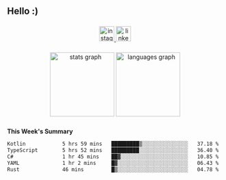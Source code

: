 <h2 align="left">Hello :)</h2>

###

<div align="center">
  <a href="https://www.instagram.com/sebi.klaus/" target="_blank">
    <img src="https://img.shields.io/static/v1?message=Instagram&logo=instagram&label=&color=E4405F&logoColor=white&labelColor=&style=for-the-badge" height="35" alt="instagram logo"  />
  </a>
  <a href="https://www.linkedin.com/in/sebastian-klaus-3aa64720b/" target="_blank">
    <img src="https://img.shields.io/static/v1?message=LinkedIn&logo=linkedin&label=&color=0077B5&logoColor=white&labelColor=&style=for-the-badge" height="35" alt="linkedin logo"  />
  </a>
</div>

###

<div align="center">
  <img src="https://github-readme-stats.vercel.app/api?username=IYourSunshineI&hide_title=false&hide_rank=false&show_icons=true&include_all_commits=true&count_private=true&disable_animations=false&theme=dracula&locale=en&hide_border=false&order=1" height="150" alt="stats graph"  />
  <img src="https://github-readme-stats.vercel.app/api/top-langs?username=IYourSunshineI&locale=en&hide_title=false&layout=compact&card_width=320&langs_count=5&theme=dracula&hide_border=false&order=2" height="150" alt="languages graph"  />
</div>

###

**This Week's Summary**
<!--START_SECTION:waka-->

```txt
Kotlin            5 hrs 59 mins   █████████▒░░░░░░░░░░░░░░░   37.18 %
TypeScript        5 hrs 52 mins   █████████░░░░░░░░░░░░░░░░   36.40 %
C#                1 hr 45 mins    ██▓░░░░░░░░░░░░░░░░░░░░░░   10.85 %
YAML              1 hr 2 mins     █▓░░░░░░░░░░░░░░░░░░░░░░░   06.43 %
Rust              46 mins         █▒░░░░░░░░░░░░░░░░░░░░░░░   04.78 %
```

<!--END_SECTION:waka-->
